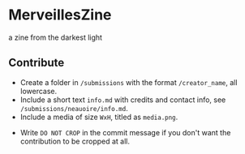 # MerveillesZine
a zine from the darkest light

## Contribute

- Create a folder in `/submissions` with the format `/creator_name`, all lowercase.
- Include a short text `info.md` with credits and contact info, see `/submissions/neauoire/info.md`.
- Include a media of size `WxH`, titled as `media.png`.

* Write `DO NOT CROP` in the commit message if you don't want the contribution to be cropped at all.
